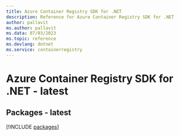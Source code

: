 ```yaml
---
title: Azure Container Registry SDK for .NET
description: Reference for Azure Container Registry SDK for .NET
author: pallavit
ms.author: pallavit
ms.data: 07/03/2023
ms.topic: reference
ms.devlang: dotnet
ms.service: containerregistry
---
```

# Azure Container Registry SDK for .NET - latest
## Packages - latest
[!INCLUDE [packages](container-registry-index.md)]